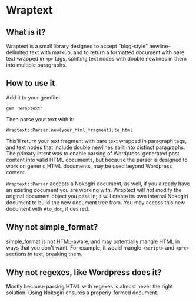 # Wraptext
## What is it?

Wraptext is a small library designed to accept "blog-style" newline-delimited text with markup, and to return a formatted document with bare text wrapped in `<p>` tags, splitting text nodes with double newlines in them into multiple paragraphs.

## How to use it

Add it to your gemfile:

    gem 'wraptext'

Then parse your text with it:

    Wraptext::Parser.new(your_html_fragment).to_html

This'll return your text fragment with bare text wrapped in paragraph tags, and text nodes that include double newlines split into distinct paragraphs. The primary intent was to enable parsing of Wordpress-generated post content into valid HTML documents, but because the parser is designed to work on generic HTML documents, may be used beyond Wordpress content.

`Wraptext::Parser` accepts a Nokogiri document, as well, if you already have an existing document you are working with. Wraptext will *not* modify the original document object you pass in; it will create its own internal Nokogiri document to build the new document tree from. You may access this new document with `#to_doc`, if desired.


## Why not simple_format?

simple_format is not HTML-aware, and may potentially mangle HTML in ways that you don't want. For example, it would mangle `<script>` and `<pre>` sections in text, breaking them.

## Why not regexes, like Wordpress does it?

Mostly because parsing HTML with regexes is almost never the right solution. Using Nokogiri ensures a properly-formed document.